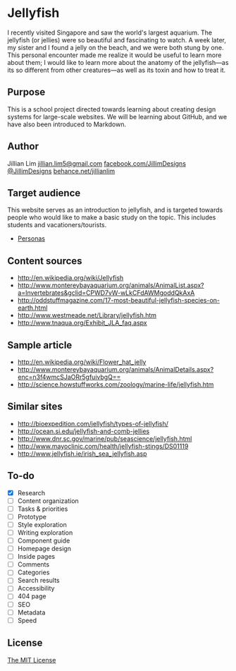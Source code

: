 # Jellyfish

I recently visited Singapore and saw the world's largest aquarium. The jellyfish (or jellies) were so beautiful and fascinating to watch. A week later, my sister and I found a jelly on the beach, and we were both stung by one. This personal encounter made me realize it would be useful to learn more about them; I would like to learn more about the anatomy of the jellyfish—as its so different from other creatures—as well as its toxin and how to treat it.


## Purpose

This is a school project directed towards learning about creating design systems for large-scale websites. We will be learning about GitHub, and we have also been introduced to Markdown.

## Author

Jillian Lim	
[jillian.lim5@gmail.com](mailto:jillian.lim5@gmail.com)
[facebook.com/JillimDesigns](https://www.facebook.com/JillimDesigns)
[@JillimDesigns](https://twitter.com/JillimDesigns)
[behance.net/jillianlim](http://www.behance.net/jillianlim)


## Target audience

This website serves as an introduction to jellyfish, and is targeted towards people who would like to make a basic study on the topic. This includes students and vacationers/tourists.

- [Personas](Personas.md)

## Content sources


- <http://en.wikipedia.org/wiki/Jellyfish>
- <http://www.montereybayaquarium.org/animals/AnimalList.aspx?a=Invertebrates&gclid=CPWD7vW-wLkCFdAWMgoddQkAxA>
- <http://oddstuffmagazine.com/17-most-beautiful-jellyfish-species-on-earth.html>
- <http://www.westmeade.net/Library/jellyfish.htm>
- <http://www.tnaqua.org/Exhibit_JLA_faq.aspx>

## Sample article

- <http://en.wikipedia.org/wiki/Flower_hat_jelly>
- <http://www.montereybayaquarium.org/animals/AnimalDetails.aspx?enc=n3f4wmcSJaORr5gfuivbgQ==>
- <http://science.howstuffworks.com/zoology/marine-life/jellyfish.htm>
 
## Similar sites

- <http://bioexpedition.com/jellyfish/types-of-jellyfish/>
- <http://ocean.si.edu/jellyfish-and-comb-jellies>
- <http://www.dnr.sc.gov/marine/pub/seascience/jellyfish.html>
- <http://www.mayoclinic.com/health/jellyfish-stings/DS01119>
- <http://www.jellyfish.ie/irish_sea_jellyfish.asp>

## To-do

- [x] Research
- [ ] Content organization
- [ ] Tasks & priorities
- [ ] Prototype
- [ ] Style exploration
- [ ] Writing exploration
- [ ] Component guide
- [ ] Homepage design
- [ ] Inside pages
- [ ] Comments
- [ ] Categories
- [ ] Search results
- [ ] Accessibility
- [ ] 404 page
- [ ] SEO
- [ ] Metadata
- [ ] Speed

## License

[The MIT License](LICENSE)